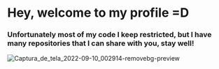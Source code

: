 # Hey, welcome to my profile =D

### Unfortunately most of my code I keep restricted, but I have many repositories that I can share with you, stay well!
![Captura_de_tela_2022-09-10_002914-removebg-preview](https://user-images.githubusercontent.com/95464654/189467143-9e5bde8a-bad4-4761-b000-3b936528e920.png)

